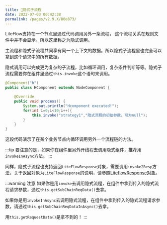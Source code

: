 ```yaml
---
title: 🥑隐式子流程
date: 2022-07-03 00:42:38
permalink: /pages/v2.9.X/80e873/
---
```


LiteFlow支持在一个节点里通过代码调用另外一条流程， 这个流程关系在规则文件中并不会显示。所以这里称之为隐式调用。

主流程和隐式子流程共同享有同一个上下文的数据。所以隐式子流程里也完全可以拿到这个请求中的所有数据。

隐式调用可以完成更为复杂的子流程，比如循环调用，复杂条件判断等等。隐式子流程需要你在组件里通过`this.invoke`这个语句来调用。

```java
@Component("h")
public class HComponent extends NodeComponent {

	@Override
	public void process() {
		System.out.println("Hcomponent executed!");
        for(int i=0;i<10;i++){
            this.invoke("strategy1","隐式流程的初始参数，可为null");
        }
	}
}
```

这段代码演示了在某个业务节点内循环调用另外一个流程链的方法。

:::tip
要注意的是，如果你在组件里另外开线程去调用隐式组件，推荐用`invokeInAsync`方法。
:::


同样，隐式子流程也支持返回`LiteFlowResponse`对象，需要调用`invoke2Resp`方法，关于返回对象为`LiteFlowResponse`的说明，请参照[LiteflowResponse对象](/pages/v2.9.X/9f653d/)。

:::warning 注意
如果你是用`invoke`去调用隐式流程，在组件中拿到传入的隐式流程请求参数，通过`this.getSubChainReqData()`去拿。

如果你是用`invokeInAsync`去调用隐式流程，在组件中拿到传入的隐式流程请求参数，请通过`this.getSubChainReqDataInAsync()`去拿。

用`this.getRequestData()`是拿不到的！
:::
